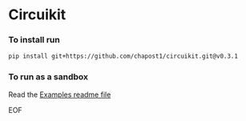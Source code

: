 # Circuikit

### To install run
```bash
pip install git+https://github.com/chapost1/circuikit.git@v0.3.1
```

### To run as a sandbox
Read the [Examples readme file](./examples/readme.md)

EOF
